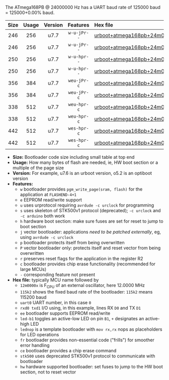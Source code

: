 The ATmega168PB @ 24000000 Hz has a UART baud rate of 125000 baud = 125000+0.00% baud.

|Size|Usage|Version|Features|Hex file|
|:-:|:-:|:-:|:-:|:--|
|246|256|u7.7|`w-u-jPr--`|[urboot+atmega168pb+24m0000x++125k0_uart0_rxd0_txd1_led+b5.hex](https://raw.githubusercontent.com/stefanrueger/urboot.hex/main/mcus/atmega168pb/external_oscillator/fcpu+24m0000_Hz/br++125k0_bps/urboot+atmega168pb+24m0000x++125k0_uart0_rxd0_txd1_led+b5.hex)|
|246|256|u7.7|`w-u-jPr--`|[urboot+atmega168pb+24m0000x++125k0_uart0_rxd0_txd1_lednop.hex](https://raw.githubusercontent.com/stefanrueger/urboot.hex/main/mcus/atmega168pb/external_oscillator/fcpu+24m0000_Hz/br++125k0_bps/urboot+atmega168pb+24m0000x++125k0_uart0_rxd0_txd1_lednop.hex)|
|250|256|u7.7|`w-u-hpr--`|[urboot+atmega168pb+24m0000x++125k0_uart0_rxd0_txd1_led+b5_fr_hw.hex](https://raw.githubusercontent.com/stefanrueger/urboot.hex/main/mcus/atmega168pb/external_oscillator/fcpu+24m0000_Hz/br++125k0_bps/urboot+atmega168pb+24m0000x++125k0_uart0_rxd0_txd1_led+b5_fr_hw.hex)|
|250|256|u7.7|`w-u-hpr--`|[urboot+atmega168pb+24m0000x++125k0_uart0_rxd0_txd1_lednop_fr_hw.hex](https://raw.githubusercontent.com/stefanrueger/urboot.hex/main/mcus/atmega168pb/external_oscillator/fcpu+24m0000_Hz/br++125k0_bps/urboot+atmega168pb+24m0000x++125k0_uart0_rxd0_txd1_lednop_fr_hw.hex)|
|356|384|u7.7|`weu-jPr-c`|[urboot+atmega168pb+24m0000x++125k0_uart0_rxd0_txd1_ee_led+b5_fr_ce.hex](https://raw.githubusercontent.com/stefanrueger/urboot.hex/main/mcus/atmega168pb/external_oscillator/fcpu+24m0000_Hz/br++125k0_bps/urboot+atmega168pb+24m0000x++125k0_uart0_rxd0_txd1_ee_led+b5_fr_ce.hex)|
|356|384|u7.7|`weu-jPr-c`|[urboot+atmega168pb+24m0000x++125k0_uart0_rxd0_txd1_ee_lednop_fr_ce.hex](https://raw.githubusercontent.com/stefanrueger/urboot.hex/main/mcus/atmega168pb/external_oscillator/fcpu+24m0000_Hz/br++125k0_bps/urboot+atmega168pb+24m0000x++125k0_uart0_rxd0_txd1_ee_lednop_fr_ce.hex)|
|338|512|u7.7|`weu-hpr-c`|[urboot+atmega168pb+24m0000x++125k0_uart0_rxd0_txd1_ee_led+b5_fr_ce_hw.hex](https://raw.githubusercontent.com/stefanrueger/urboot.hex/main/mcus/atmega168pb/external_oscillator/fcpu+24m0000_Hz/br++125k0_bps/urboot+atmega168pb+24m0000x++125k0_uart0_rxd0_txd1_ee_led+b5_fr_ce_hw.hex)|
|338|512|u7.7|`weu-hpr-c`|[urboot+atmega168pb+24m0000x++125k0_uart0_rxd0_txd1_ee_lednop_fr_ce_hw.hex](https://raw.githubusercontent.com/stefanrueger/urboot.hex/main/mcus/atmega168pb/external_oscillator/fcpu+24m0000_Hz/br++125k0_bps/urboot+atmega168pb+24m0000x++125k0_uart0_rxd0_txd1_ee_lednop_fr_ce_hw.hex)|
|442|512|u7.7|`wes-hpr-c`|[urboot+atmega168pb+24m0000x++125k0_uart0_rxd0_txd1_ee_led+b5_fr_ce_stk500_hw.hex](https://raw.githubusercontent.com/stefanrueger/urboot.hex/main/mcus/atmega168pb/external_oscillator/fcpu+24m0000_Hz/br++125k0_bps/urboot+atmega168pb+24m0000x++125k0_uart0_rxd0_txd1_ee_led+b5_fr_ce_stk500_hw.hex)|
|442|512|u7.7|`wes-hpr-c`|[urboot+atmega168pb+24m0000x++125k0_uart0_rxd0_txd1_ee_lednop_fr_ce_stk500_hw.hex](https://raw.githubusercontent.com/stefanrueger/urboot.hex/main/mcus/atmega168pb/external_oscillator/fcpu+24m0000_Hz/br++125k0_bps/urboot+atmega168pb+24m0000x++125k0_uart0_rxd0_txd1_ee_lednop_fr_ce_stk500_hw.hex)|

- **Size:** Bootloader code size including small table at top end
- **Usage:** How many bytes of flash are needed, ie, HW boot section or a multiple of the page size
- **Version:** For example, u7.6 is an urboot version, o5.2 is an optiboot version
- **Features:**
  + `w` bootloader provides `pgm_write_page(sram, flash)` for the application at `FLASHEND-4+1`
  + `e` EEPROM read/write support
  + `u` uses urprotocol requiring `avrdude -c urclock` for programming
  + `s` uses skeleton of STK500v1 protocol (deprecated); `-c urclock` and `-c arduino` both work
  + `h` hardware boot section: make sure fuses are set for reset to jump to boot section
  + `j` vector bootloader: applications *need to be patched externally*, eg, using `avrdude -c urclock`
  + `p` bootloader protects itself from being overwritten
  + `P` vector bootloader only: protects itself and reset vector from being overwritten
  + `r` preserves reset flags for the application in the register R2
  + `c` bootloader provides chip erase functionality (recommended for large MCUs)
  + `-` corresponding feature not present
- **Hex file:** typically MCU name followed by
  + `12m0000x` is F<sub>CPU</sub> of an external oscillator, here 12.0000 MHz
  + `115k2` shows the fixed baud rate of the bootloader: `115k2` means 115200 baud
  + `uart0` UART number, in this case `0`
  + `rxd0 txd1` I/O using, in this example, lines RX `D0` and TX `D1`
  + `ee` bootloader supports EEPROM read/write
  + `led-b1` toggles an active-low LED on pin `B1`, `+` designates an active-high LED
  + `lednop` is a template bootloader with `mov rx,rx` nops as placeholders for LED operations
  + `fr` bootloader provides non-essential code ("frills") for smoother error handling
  + `ce` bootloader provides a chip erase command
  + `stk500` uses deprecated STK500v1 protocol to communicate with bootloader
  + `hw` hardware supported bootloader: set fuses to jump to the HW boot section, not to reset vector
